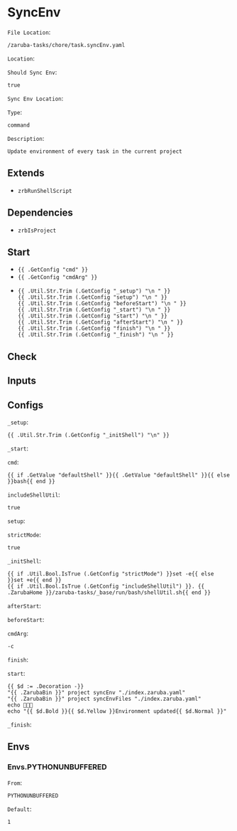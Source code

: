 
# SyncEnv

`File Location`:

    /zaruba-tasks/chore/task.syncEnv.yaml


`Location`:




`Should Sync Env`:

    true


`Sync Env Location`:




`Type`:

    command


`Description`:

    Update environment of every task in the current project 




## Extends

* `zrbRunShellScript`


## Dependencies

* `zrbIsProject`


## Start

* `{{ .GetConfig "cmd" }}`
* `{{ .GetConfig "cmdArg" }}`
*
    ```
    {{ .Util.Str.Trim (.GetConfig "_setup") "\n " }}
    {{ .Util.Str.Trim (.GetConfig "setup") "\n " }}
    {{ .Util.Str.Trim (.GetConfig "beforeStart") "\n " }}
    {{ .Util.Str.Trim (.GetConfig "_start") "\n " }}
    {{ .Util.Str.Trim (.GetConfig "start") "\n " }}
    {{ .Util.Str.Trim (.GetConfig "afterStart") "\n " }}
    {{ .Util.Str.Trim (.GetConfig "finish") "\n " }}
    {{ .Util.Str.Trim (.GetConfig "_finish") "\n " }}

    ```


## Check




## Inputs


## Configs

`_setup`:

    {{ .Util.Str.Trim (.GetConfig "_initShell") "\n" }}


`_start`:




`cmd`:

    {{ if .GetValue "defaultShell" }}{{ .GetValue "defaultShell" }}{{ else }}bash{{ end }}


`includeShellUtil`:

    true


`setup`:




`strictMode`:

    true


`_initShell`:

    {{ if .Util.Bool.IsTrue (.GetConfig "strictMode") }}set -e{{ else }}set +e{{ end }}
    {{ if .Util.Bool.IsTrue (.GetConfig "includeShellUtil") }}. {{ .ZarubaHome }}/zaruba-tasks/_base/run/bash/shellUtil.sh{{ end }}



`afterStart`:




`beforeStart`:




`cmdArg`:

    -c


`finish`:




`start`:

    {{ $d := .Decoration -}}
    "{{ .ZarubaBin }}" project syncEnv "./index.zaruba.yaml"
    "{{ .ZarubaBin }}" project syncEnvFiles "./index.zaruba.yaml"
    echo 🎉🎉🎉
    echo "{{ $d.Bold }}{{ $d.Yellow }}Environment updated{{ $d.Normal }}"



`_finish`:





## Envs


### Envs.PYTHONUNBUFFERED

`From`:

    PYTHONUNBUFFERED


`Default`:

    1